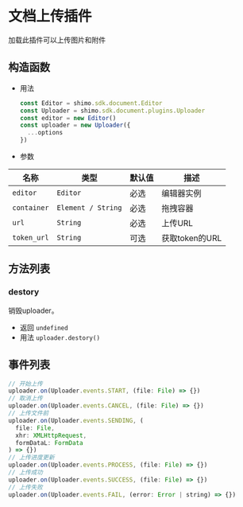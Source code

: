 # 文档上传插件

加载此插件可以上传图片和附件

## 构造函数

* 用法

  ```js
  const Editor = shimo.sdk.document.Editor
  const Uploader = shimo.sdk.document.plugins.Uploader
  const editor = new Editor()
  const uploader = new Uploader({
    ...options
  })
  ```

* 参数

|名称|类型|默认值|描述|
| -- | -- | -- | -- |
| `editor` | `Editor` | 必选 | 编辑器实例 |
| `container` | `Element / String`  | 必选 | 拖拽容器 |
| `url` | `String` | 必选 | 上传URL |
| `token_url` | `String` | 可选 | 获取token的URL |

## 方法列表

### destory

销毁uploader。

* 返回 `undefined`
* 用法 `uploader.destory()`

## 事件列表

```js
// 开始上传
uploader.on(Uploader.events.START, (file: File) => {})
// 取消上传
uploader.on(Uploader.events.CANCEL, (file: File) => {})
// 上传文件前
uploader.on(Uploader.events.SENDING, (
  file: File,
  xhr: XMLHttpRequest,
  formDataL: FormData
) => {})
// 上传进度更新
uploader.on(Uploader.events.PROCESS, (file: File) => {})
// 上传成功
uploader.on(Uploader.events.SUCCESS, (file: File) => {})
// 上传失败
uploader.on(Uploader.events.FAIL, (error: Error | string) => {})
```